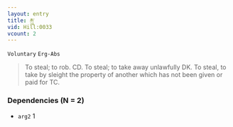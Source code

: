 ```yaml
---
layout: entry
title: རྐུ་
vid: Hill:0033
vcount: 2
---
```

`Voluntary` `Erg-Abs`
> To steal; to rob\.
 CD\.
To steal; to take away unlawfully DK\.
To steal, to take by sleight the property of another which has not been given or paid for TC\.

### Dependencies (N = 2)
* `arg2` 1
